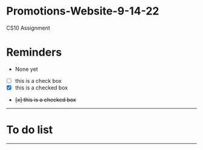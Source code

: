 # Promotions-Website-9-14-22
CS10 Assignment

# Reminders
- None yet

- [ ] this is a check box
- [x] this is a checked box
- <del> [x] this is a checked box </del>
---

# To do list


---
